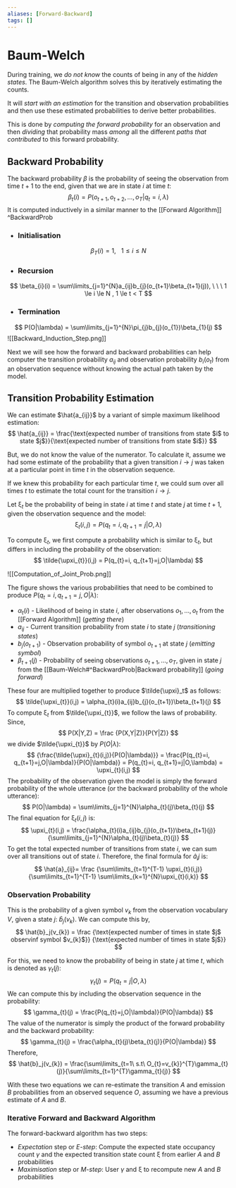 ```yaml
---
aliases: [Forward-Backward]
tags: []
---
```


# Baum-Welch

During training, we *do not know* the counts of being in any of the *hidden states*. The Baum-Welch algorithm solves this by iteratively estimating the counts.

It will *start with an estimation* for the transition and observation probabilities and then use these estimated probabilities to derive better probabilities.

This is done by *computing the forward probability* for an observation and then *dividing* that probability mass *among* all the different *paths that contributed* to this forward probability.

## Backward Probability 
The backward probability $\beta$ is the probability of seeing the observation from time $t+1$ to the end, given that we are in state $i$ at time $t$:
$$
\beta_{t}(i) = P(o_{t+1}, o_{t+2},\dots , o_{T}|q_{t}=i,\lambda)
$$
It is computed inductively in a similar manner to the [[Forward Algorithm]] ^BackwardProb

- ### Initialisation
$$
\beta_{T}(i) = 1, \ \ \ 1 \le i \le N
$$
- ### Recursion
$$
\beta_{i}(i) = \sum\limits_{j=1}^{N}a_{ij}b_{j}(o_{t+1}\beta_{t+1}(j)), \ \ \ 1 \le i \le N , 1 \le t < T
$$
- ### Termination
$$
P(O|\lambda) = \sum\limits_{j=1}^{N}\pi_{j}b_{j}(o_{1})\beta_{1}(j) 
$$
![[Backward_Induction_Step.png]]

Next we will see how the forward and backward probabilities can help computer the transition probability $a_{ij}$ and observation probability $b_{i}(o_{t})$ from an observation sequence without knowing the actual path taken by the model.

## Transition Probability Estimation

We can estimate $\hat{a_{ij}}$ by a variant of simple maximum likelihood estimation:
$$
\hat{a_{ij}} = \frac{\text{expected number of transitions from state $i$ to state $j$}}{\text{expected number of transitions from state $i$}} 
$$

But, we do not know the value of the numerator. To calculate it, assume we had some estimate of the probability that a given transition $i \rightarrow j$ was taken at a particular point in time $t$ in the observation sequence.

If we knew this probability for each particular time $t$, we could sum over all times $t$ to estimate the total count for the transition $i \rightarrow j$.

Let $\upxi_{t}$ be the probability of being in state $i$ at time $t$ and state $j$ at time $t+1$, given the observation sequence and the model:
$$
\upxi_{t}(i,j) = P(q_{t}=i, q_{t+1}=j | O,\lambda)
$$

To compute $\upxi_{t}$, we first compute a probability which is similar to $\upxi_{t}$, but differs in including the probability of the observation:
$$
\tilde{\upxi_{t}}(i,j) = P(q_{t}=i, q_{t+1}=j,O|\lambda)
$$

![[Computation_of_Joint_Prob.png]]

The figure shows the various probabilities that need to be combined to produce $P(q_{t}=i,q_{t+1}=j,O|\lambda)$:
- $\alpha_{t}(i)$ - Likelihood of being in state $i$, after observations $o_{1}, \dots,o_{t}$ from the [[Forward Algorithm]] (*getting there*)
- $a_{ij}$ - Current transition probability from state $i$ to state $j$ (*transitioning states*)
- $b_{j}(o_{t+1})$ - Observation probability of symbol $o_{t+1}$ at state $j$ (*emitting symbol*)
- $\beta_{t+1}(j)$ - Probability of seeing observations $o_{t+1},\dots,o_{T}$, given in state $j$ from the [[Baum-Welch#^BackwardProb|Backward probability]] (*going forward*)

These four are multiplied together to produce $\tilde{\upxi}_t$ as follows:
$$
\tilde{\upxi_{t}}(i,j) = \alpha_{t}(i)a_{ij}b_{j}(o_{t+1})\beta_{t+1}(j)
$$
To compute $\upxi_{t}$ from $\tilde{\upxi_{t}}$, we follow the laws of probability. Since,
$$
P(X|Y,Z) = \frac {P(X,Y|Z)}{P(Y|Z)} 
$$
we divide $\tilde{\upxi_{t}}$ by $P(O|\lambda)$:
$$
{\frac{\tilde{\upxi}_{t}(i,j)}{P(O|\lambda)}} = \frac{P(q_{t}=i, q_{t+1}=j,O|\lambda)}{P(O|\lambda)} = P(q_{t}=i, q_{t+1}=j|O,\lambda) = \upxi_{t}(i,j)
$$
The probability of the observation given the model is simply the forward probability of the whole utterance (or the backward probability of the whole utterance):
$$
P(O|\lambda) = \sum\limits_{j=1}^{N}\alpha_{t}(j)\beta_{t}(j)
$$
The final equation for $\upxi_{t}(i,j)$ is:
$$
\upxi_{t}(i,j) = \frac{\alpha_{t}(i)a_{ij}b_{j}(o_{t+1})\beta_{t+1}(j)}{\sum\limits_{j=1}^{N}\alpha_{t}(j)\beta_{t}(j)}
$$
To get the total expected number of transitions from state $i$, we can sum over all transitions out of state $i$. Therefore, the final formula for $\hat{a}_ij$ is:
$$
\hat{a}_{ij}= \frac {\sum\limits_{t=1}^{T-1} \upxi_{t}(i,j)}{\sum\limits_{t=1}^{T-1} \sum\limits_{k=1}^{N}\upxi_{t}(i,k)}
$$
### Observation Probability

This is the probability of a given symbol $v_{k}$ from the observation vocabulary $V$, given a state $j$: $\hat{b}_{j}(v_{k})$. We can compute this by,
$$
\hat{b}_j(v_{k}) = \frac {\text{expected number of times in state $j$ observinf symbol $v_{k}$}} {\text{expected number of times in state $j$}}
$$

For this, we need to know the probability of being in state $j$ at time $t$, which is denoted as $\gamma_{t}(j)$:
$$
\gamma_{t}(j) = P(q_{t}=j|O,\lambda)
$$
We can compute this by including the observation sequence in the probability:
$$
\gamma_{t}(j) = \frac{P(q_{t}=j,O|\lambda)}{P(O|\lambda)}
$$
The value of the numerator is simply the product of the forward probability and the backward probability:
$$
\gamma_{t}(j) = \frac{\alpha_{t}(j)\beta_{t}(j)}{P(O|\lambda)}
$$
Therefore,
$$
\hat{b}_j(v_{k}) = \frac{\sum\limits_{t=1\ s.t\  O_{t}=v_{k}}^{T}\gamma_{t}(j)}{\sum\limits_{t=1}^{T}\gamma_{t}(j)}
$$

With these two equations we can re-estimate the transition $A$ and emission $B$ probabilities from an observed sequence $O$, assuming we have a previous estimate of $A$ and $B$.

### Iterative Forward and Backward Algorithm

The forward-backward algorithm has two steps:
- *Expectation* step or *E-step*: Compute the expected state occupancy count $\gamma$ and the expected transition state count $\upxi$ from earlier $A$ and $B$ probabilities
- *Maximisation* step or *M-step*: User $\gamma$ and $\upxi$ to recompute new $A$ and $B$ probabilities

